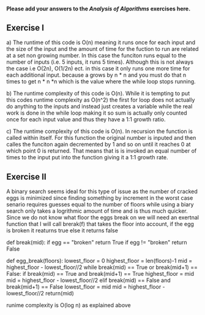 #### Please add your answers to the ***Analysis of  Algorithms*** exercises here.

## Exercise I

a) The runtime of this code is O(n) meaning it runs once for each input and the size of the input and the amount of time for the fuction to run are related at a set non growing number. In this case the funciton runs equal to the number of inputs (i.e. 5 inputs, it runs 5 times). Although this is not always the case i.e O(2n), O(1/2n) ect. in this case it only runs one more time for each additional input. because a grows by n * n and you must do that n times to get n * n *n which is the value where the while loop stops running. 


b) The runtime complexity of this code is O(n). While it is tempting to put this codes runtime complexity as O(n^2) the first for loop does not actually do anything to the inputs and instead just creates a variable while the real work is done in the while loop making it so sum is actually only counted once for each input value and thus they have a 1:1 growth ratio. 


c) The runtime complexity of this code is O(n). In recursion the function is called within itself. For this function the original number is inputed and then calles the funciton again decremented by 1 and so on until it reaches 0 at which point 0 is returned. That means that is is invoked an equal number of times to the input put into the function giving it a 1:1 growth rate. 


## Exercise II
A binary search seems ideal for this type of issue as the number of cracked eggs is minimized since finding something by increment in the worst case senario requires guesses equal to the number of floors while using a biary search only takes a logrithmic amount of time and is thus much quicker. Since we do not know what floor the eggs break on we will need an exertnal function that I will call brerak(f) that takes the floor into account, if the egg is broken it reaturns true else it returns false

def break(mid):
    if egg == "broken"
        return True
    if egg != "broken"
        return False

def egg_break(floors):
    lowest_floor = 0
    highest_floor = len(floors)-1
    mid = highest_floor - lowest_floor//2
    while break(mid) == True or break(mid+1) == False:
        if break(mid) == True and break(mid+1) == True
            highest_floor = mid
            mid = highest_floor - lowest_floor//2
        elif break(mid) == False and break(mid+1) == False
            lowest_floor = mid
            mid = highest_floor - lowest_floor//2
    return(mid)

runime complexity is O(log n) as explained above

